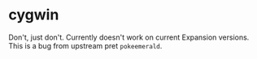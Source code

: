 # cygwin
Don't, just don't.
Currently doesn't work on current Expansion versions.
This is a bug from upstream pret `pokeemerald`.
